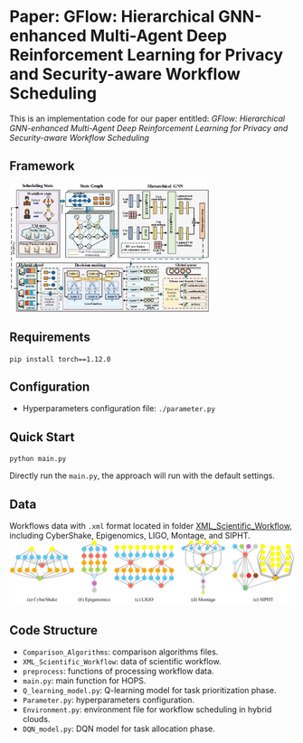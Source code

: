 # Paper: GFlow: Hierarchical GNN-enhanced Multi-Agent Deep Reinforcement Learning for Privacy and Security-aware Workflow Scheduling

This is an implementation code for our paper entitled: *GFlow: Hierarchical GNN-enhanced Multi-Agent Deep Reinforcement Learning for Privacy and Security-aware Workflow Scheduling*

## Framework
<img src="https://github.com/distsys23/img/blob/main/GFlow/framework.png" alt="GFlow framework" style="width:70%;">

## Requirements
```
pip install torch==1.12.0
```

## Configuration
- Hyperparameters configuration file: `./parameter.py`

## Quick Start
```
python main.py
```

Directly run the `main.py`, the approach will run with the default settings.

## Data
Workflows data with `.xml` format located in folder [XML_Scientific_Workflow](https://github.com/distsys23/HOPS/tree/main/XML_Scientific_Workflow), including CyberShake, Epigenomics, LIGO, Montage, and SIPHT.
![image](https://github.com/distsys23/img/blob/main/HOPS/scientific%20workflows.png)

## Code Structure
- `Comparison_Algorithms`: comparison algorithms files.
- `XML_Scientific_Workflow`: data of scientific workflow.
- `preprocess`: functions of processing workflow data.
- `main.py`: main function for HOPS.
- `Q_learning_model.py`: Q-learning model for task prioritization phase.
- `Parameter.py`: hyperparameters configuration.
- `Environment.py`: environment file for workflow scheduling in hybrid clouds.
- `DQN_model.py`: DQN model for task allocation phase.
